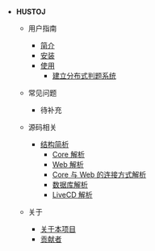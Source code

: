 
- **HUSTOJ**

  - 用户指南
    - [简介](/README)
    - [安装](/Deploy)
    - [使用](/Use/README)
      - [建立分布式判题系统](/Use/MultiJudge)

  - 常见问题
    - 待补充

  - 源码相关
    - [结构简析](/Composition)
      - [Core 解析](/Composition?id=Core-解析)
      - [Web 解析](/Composition?id=Web-解析)
      - [Core 与 Web 的连接方式解析](/Composition?id=Core-与-Web-的连接方式解析)
      - [数据库解析](/Composition?id=数据库解析)
      - [LiveCD 解析](/Composition?id=LiveCD-解析)

  - 关于
    - [关于本项目](/About)
    - [贡献者](/Contributors)

